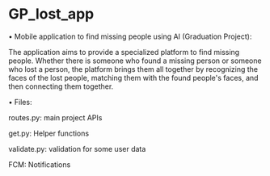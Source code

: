 # GP_lost_app

•	Mobile application to find missing people using AI (Graduation Project):

The application aims to provide a specialized platform to find missing people. Whether there is someone who found a missing person or someone who lost a person, the platform brings them all together by recognizing the faces of the lost people, matching them with the found people's faces, and then connecting them together.

•	Files:

routes.py: main project APIs

get.py: Helper functions

validate.py: validation for some user data

FCM: Notifications
